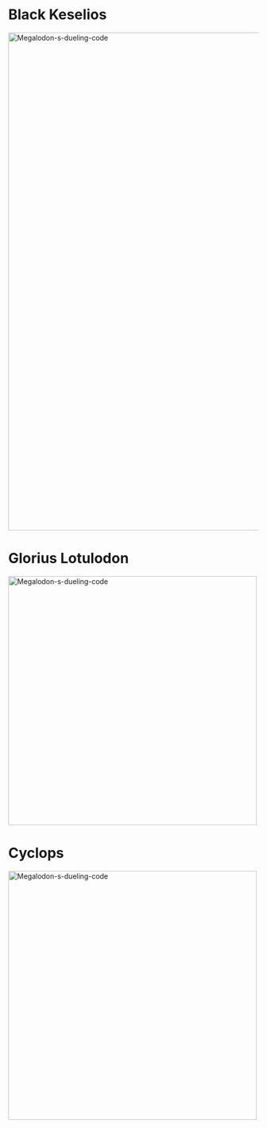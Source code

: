 # Black Keselios

<div align="left">
    <a><img src="https://media.discordapp.net/attachments/778662702662549537/1137732398642110484/Black_Keselios.png" width="1000" alt="Megalodon-s-dueling-code" /></a>
</div>

# Glorius Lotulodon

<div align="left">
    <a><img src="https://media.discordapp.net/attachments/778662702662549537/1081502329888571392/AXsyzKELDrSLAAAAAElFTkSuQmCC.png" width="500" alt="Megalodon-s-dueling-code" /></a>
</div>

# Cyclops

<div align="left">
    <a><img src="https://media.discordapp.net/attachments/778662702662549537/1081504844143132722/starblast-1677921232149.png" width="500" alt="Megalodon-s-dueling-code" /></a>
</div>

